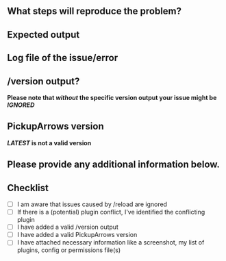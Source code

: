 ## What steps will reproduce the problem?

## Expected output

## Log file of the issue/error

## /version output?

**Please note that _without_ the specific version output your issue might be _IGNORED_**

## PickupArrows version

**_LATEST_ is not a valid version**

## Please provide any additional information below.

## Checklist

- [ ] I am aware that issues caused by /reload are ignored
- [ ] If there is a (potential) plugin conflict, I've identified the conflicting plugin
- [ ] I have added a valid /version output
- [ ] I have added a valid PickupArrows version
- [ ] I have attached necessary information like a screenshot, my list of plugins, config or permissions file(s)
